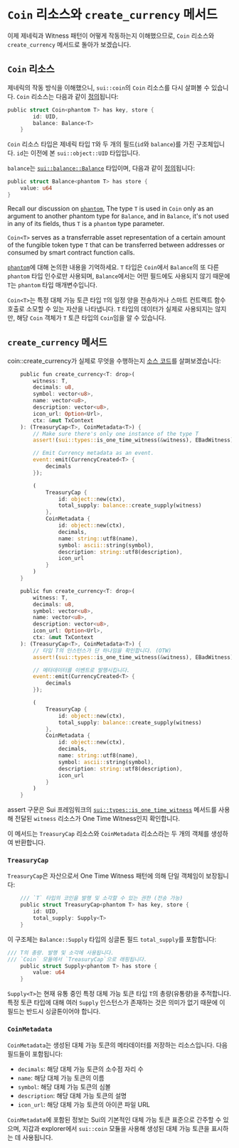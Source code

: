 # `Coin` 리소스와 `create_currency` 메서드

이제 제네릭과 Witness 패턴이 어떻게 작동하는지 이해했으므로, `Coin` 리소스와 `create_currency` 메서드로 돌아가 보겠습니다.

## `Coin` 리소스


제네릭의 작동 방식을 이해했으니, `sui::coin`의 `Coin` 리소스를 다시 살펴볼 수 있습니다. `Coin` 리소스는 다음과 같이 [정의](https://github.com/MystenLabs/sui/blob/main/crates/sui-framework/packages/sui-framework/sources/coin.move#L28)됩니다:

```rust
public struct Coin<phantom T> has key, store {
        id: UID,
        balance: Balance<T>
    }
```

`Coin` 리소스 타입은 제네릭 타입 `T`와 두 개의 필드(`id`와 `balance`)를 가진 구조체입니다. `id`는 이전에 본 `sui::object::UID` 타입입니다.

`balance`는 [`sui::balance::Balance`](https://github.com/MystenLabs/sui/blob/main/crates/sui-framework/docs/sui-framework/balance.md#0x2_balance_Balance) 타입이며, 다음과 같이 [정의](https://github.com/MystenLabs/sui/blob/main/crates/sui-framework/packages/sui-framework/sources/balance.move#L29)됩니다:

```rust 
public struct Balance<phantom T> has store {
    value: u64
}
```

Recall our discussion on [`phantom`](./3_witness_design_pattern.md#the-phantom-keyword), The type `T` is used in `Coin` only as an argument to another phantom type for `Balance`, and in `Balance`, it's not used in any of its fields, thus `T` is a `phantom` type parameter. 

`Coin<T>` serves as a transferrable asset representation of a certain amount of the fungible token type `T` that can be transferred between addresses or consumed by smart contract function calls. 

[`phantom`](./3_witness_design_pattern.md#phantom-키워드)에 대해 논의한 내용을 기억하세요. `T` 타입은 `Coin`에서 `Balance`의 또 다른 `phantom` 타입 인수로만 사용되며, `Balance`에서는 어떤 필드에도 사용되지 않기 때문에 `T`는 `phantom` 타입 매개변수입니다.

`Coin<T>`는 특정 대체 가능 토큰 타입 `T`의 일정 양을 전송하거나 스마트 컨트랙트 함수 호출로 소모할 수 있는 자산을 나타냅니다. `T` 타입의 데이터가 실제로 사용되지는 않지만, 해당 `Coin` 객체가 `T` 토큰 타입의 `Coin`임을 알 수 있습니다.

## `create_currency` 메서드

coin::create_currency가 실제로 무엇을 수행하는지 [소스 코드](https://github.com/MystenLabs/sui/blob/e365403fb8a8debb0a5e210b29654dc11051aeec/crates/sui-framework/packages/sui-framework/sources/coin.move#L211)를 살펴보겠습니다:

```rust
    public fun create_currency<T: drop>(
        witness: T,
        decimals: u8,
        symbol: vector<u8>,
        name: vector<u8>,
        description: vector<u8>,
        icon_url: Option<Url>,
        ctx: &mut TxContext
    ): (TreasuryCap<T>, CoinMetadata<T>) {
        // Make sure there's only one instance of the type T
        assert!(sui::types::is_one_time_witness(&witness), EBadWitness);

        // Emit Currency metadata as an event.
        event::emit(CurrencyCreated<T> {
            decimals
        });

        (
            TreasuryCap {
                id: object::new(ctx),
                total_supply: balance::create_supply(witness)
            },
            CoinMetadata {
                id: object::new(ctx),
                decimals,
                name: string::utf8(name),
                symbol: ascii::string(symbol),
                description: string::utf8(description),
                icon_url
            }
        )
    }
```

```rust
    public fun create_currency<T: drop>(
        witness: T,
        decimals: u8,
        symbol: vector<u8>,
        name: vector<u8>,
        description: vector<u8>,
        icon_url: Option<Url>,
        ctx: &mut TxContext
    ): (TreasuryCap<T>, CoinMetadata<T>) {
        // 타입 T의 인스턴스가 단 하나임을 확인합니다. (OTW)
        assert!(sui::types::is_one_time_witness(&witness), EBadWitness);

        // 메타데이터를 이벤트로 발행시킵니다.
        event::emit(CurrencyCreated<T> {
            decimals
        });

        (
            TreasuryCap {
                id: object::new(ctx),
                total_supply: balance::create_supply(witness)
            },
            CoinMetadata {
                id: object::new(ctx),
                decimals,
                name: string::utf8(name),
                symbol: ascii::string(symbol),
                description: string::utf8(description),
                icon_url
            }
        )
    }
```

assert 구문은 Sui 프레임워크의 [`sui::types::is_one_time_witness`](https://github.com/MystenLabs/sui/blob/main/crates/sui-framework/packages/sui-framework/sources/types.move) 메서드를 사용해 전달된 `witness` 리소스가 One Time Witness인지 확인합니다.

이 메서드는 `TreasuryCap` 리소스와 `CoinMetadata` 리소스라는 두 개의 객체를 생성하여 반환합니다.

### `TreasuryCap`

`TreasuryCap`은 자산으로서 One Time Witness 패턴에 의해 단일 객체임이 보장됩니다:

```rust
    /// `T` 타입의 코인을 발행 및 소각할 수 있는 권한 (전송 가능)
    public struct TreasuryCap<phantom T> has key, store {
        id: UID,
        total_supply: Supply<T>
    }
```

이 구조체는 `Balance::Supply` 타입의 싱글톤 필드 `total_supply`를 포함합니다:

```rust
/// T의 총량. 발행 및 소각에 사용됩니다.
/// `Coin` 모듈에서 `TreasuryCap`으로 래핑됩니다.
    public struct Supply<phantom T> has store {
        value: u64
    }
```

`Supply<T>`는 현재 유통 중인 특정 대체 가능 토큰 타입 `T`의 총량(유통량)을 추적합니다. 특정 토큰 타입에 대해 여러 `Supply` 인스턴스가 존재하는 것은 의미가 없기 때문에 이 필드는 반드시 싱글톤이어야 합니다.

### `CoinMetadata`

`CoinMetadata`는 생성된 대체 가능 토큰의 메타데이터를 저장하는 리소스입니다. 다음 필드들이 포함됩니다:

- `decimals`: 해당 대체 가능 토큰의 소수점 자리 수
- `name`: 해당 대체 가능 토큰의 이름
- `symbol`: 해당 대체 가능 토큰의 심볼
- `description`: 해당 대체 가능 토큰의 설명
- `icon_url`: 해당 대체 가능 토큰의 아이콘 파일 URL

`CoinMetadata`에 포함된 정보는 Sui의 기본적인 대체 가능 토큰 표준으로 간주할 수 있으며, 지갑과 explorer에서 `sui::coin` 모듈을 사용해 생성된 대체 가능 토큰을 표시하는 데 사용됩니다.
